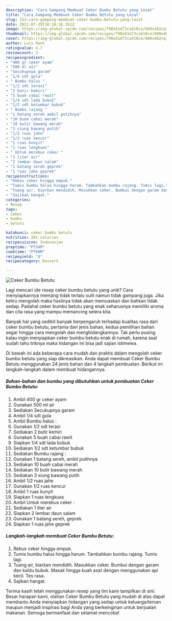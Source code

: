 ```yaml
---
description: "Cara Gampang Membuat Ceker Bumbu Betutu yang Lezat"
title: "Cara Gampang Membuat Ceker Bumbu Betutu yang Lezat"
slug: 253-cara-gampang-membuat-ceker-bumbu-betutu-yang-lezat
date: 2021-07-29T16:16:10.351Z
image: https://img-global.cpcdn.com/recipes/f90a51d73ca418ce/680x482cq70/ceker-bumbu-betutu-foto-resep-utama.jpg
thumbnail: https://img-global.cpcdn.com/recipes/f90a51d73ca418ce/680x482cq70/ceker-bumbu-betutu-foto-resep-utama.jpg
cover: https://img-global.cpcdn.com/recipes/f90a51d73ca418ce/680x482cq70/ceker-bumbu-betutu-foto-resep-utama.jpg
author: Luis Hunt
ratingvalue: 4.7
reviewcount: 3
recipeingredient:
- "400 gr ceker ayam"
- "500 ml air"
- "Secukupnya garam"
- "1/4 sdt gula"
- " Bumbu halus "
- "1/2 sdt terasi"
- "2 butir kemiri"
- "5 buah cabai rawit"
- "1/4 sdt lada bubuk"
- "1/2 sdt ketumbar bubuk"
- " Bumbu rajang "
- "1 batang sereh ambil putihnya"
- "10 buah cabai merah"
- "10 butir bawang merah"
- "3 siung bawang putih"
- "1/2 ruas jahe"
- "1/2 ruas kencur"
- "1 ruas kunyit"
- "1 ruas lengkuas"
- " Untuk merebus ceker "
- "1 liter air"
- "2 lembar daun salam"
- "1 batang sereh geprek"
- "1 ruas jahe geprek"
recipeinstructions:
- "Rebus ceker hingga empuk."
- "Tumis bumbu halus hingga harum. Tambahkan bumbu rajang. Tumis lagi."
- "Tuang air, biarkan mendidih. Masukkan ceker. Bumbui dengan garam dan kaldu bubuk. Masak hingga kuah asat dengan menggunakan api kecil. Tes rasa."
- "Sajikan hangat."
categories:
- Resep
tags:
- ceker
- bumbu
- betutu

katakunci: ceker bumbu betutu 
nutrition: 281 calories
recipecuisine: Indonesian
preptime: "PT34M"
cooktime: "PT60M"
recipeyield: "4"
recipecategory: Dessert

---
```



![Ceker Bumbu Betutu](https://img-global.cpcdn.com/recipes/f90a51d73ca418ce/680x482cq70/ceker-bumbu-betutu-foto-resep-utama.jpg)

Lagi mencari ide resep ceker bumbu betutu yang unik? Cara menyiapkannya memang tidak terlalu sulit namun tidak gampang juga. Jika keliru mengolah maka hasilnya tidak akan memuaskan dan bahkan tidak sedap. Padahal ceker bumbu betutu yang enak seharusnya memiliki aroma dan cita rasa yang mampu memancing selera kita.



Banyak hal yang sedikit banyak berpengaruh terhadap kualitas rasa dari ceker bumbu betutu, pertama dari jenis bahan, kedua pemilihan bahan segar hingga cara mengolah dan menghidangkannya. Tak perlu pusing kalau ingin menyiapkan ceker bumbu betutu enak di rumah, karena asal sudah tahu triknya maka hidangan ini bisa jadi sajian istimewa.


Di bawah ini ada beberapa cara mudah dan praktis dalam mengolah ceker bumbu betutu yang siap dikreasikan. Anda dapat membuat Ceker Bumbu Betutu menggunakan 24 jenis bahan dan 4 langkah pembuatan. Berikut ini langkah-langkah dalam membuat hidangannya.

<!--inarticleads1-->

##### Bahan-bahan dan bumbu yang dibutuhkan untuk pembuatan Ceker Bumbu Betutu:

1. Ambil 400 gr ceker ayam
1. Gunakan 500 ml air
1. Sediakan Secukupnya garam
1. Ambil 1/4 sdt gula
1. Ambil  Bumbu halus :
1. Gunakan 1/2 sdt terasi
1. Sediakan 2 butir kemiri
1. Gunakan 5 buah cabai rawit
1. Siapkan 1/4 sdt lada bubuk
1. Sediakan 1/2 sdt ketumbar bubuk
1. Sediakan  Bumbu rajang :
1. Gunakan 1 batang sereh, ambil putihnya
1. Sediakan 10 buah cabai merah
1. Sediakan 10 butir bawang merah
1. Sediakan 3 siung bawang putih
1. Ambil 1/2 ruas jahe
1. Gunakan 1/2 ruas kencur
1. Ambil 1 ruas kunyit
1. Siapkan 1 ruas lengkuas
1. Ambil  Untuk merebus ceker :
1. Sediakan 1 liter air
1. Siapkan 2 lembar daun salam
1. Gunakan 1 batang sereh, geprek
1. Siapkan 1 ruas jahe geprek




<!--inarticleads2-->

##### Langkah-langkah membuat Ceker Bumbu Betutu:

1. Rebus ceker hingga empuk.
1. Tumis bumbu halus hingga harum. Tambahkan bumbu rajang. Tumis lagi.
1. Tuang air, biarkan mendidih. Masukkan ceker. Bumbui dengan garam dan kaldu bubuk. Masak hingga kuah asat dengan menggunakan api kecil. Tes rasa.
1. Sajikan hangat.




Terima kasih telah menggunakan resep yang tim kami tampilkan di sini. Besar harapan kami, olahan Ceker Bumbu Betutu yang mudah di atas dapat membantu Anda menyiapkan hidangan yang sedap untuk keluarga/teman maupun menjadi inspirasi bagi Anda yang berkeinginan untuk berjualan makanan. Semoga bermanfaat dan selamat mencoba!
